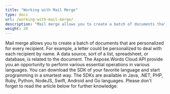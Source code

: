 ```yaml
---
title: "Working with Mail Merge"
type: docs
url: /working-with-mail-merge/
description: "Mail merge allows you to create a batch of documents that are personalized for every recipient. For example, a letter could be personalized to deal with each recipient by name. A data source, sort of a list, spreadsheet, or database, is related to the document. The Aspose.Words Cloud API provide you an opportunity to perform various essential operations in various languages. You can download the SDK of your favorite language and start programming in a smartest way. The SDKs are available in Java, .NET, PHP, Ruby, Python, NodeJS, Swift, Android and Go languages."
weight: 20
---
```


Mail merge allows you to create a batch of documents that are personalized for every recipient. For example, a letter could be personalized to deal with each recipient by name. A data source, sort of a list, spreadsheet, or database, is related to the document. The Aspose.Words Cloud API provide you an opportunity to perform various essential operations in various languages. You can download the SDK of your favorite language and start programming in a smartest way. The SDKs are available in Java, .NET, PHP, Ruby, Python, NodeJS, Swift, Android and Go languages. Please don't forget to read the article below for further knowledge:
